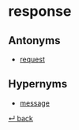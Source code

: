 response
========

Antonyms
--------

  - [request](request.md)

Hypernyms
---------

  - [message](message.md)

[↵ back](README.md)